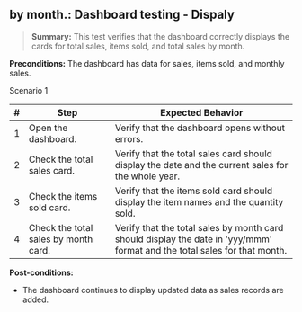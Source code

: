 ## **by month.:** Dashboard testing - Dispaly

> **Summary:** This test verifies that the dashboard correctly displays the cards for total sales, items sold, and total sales by month.  <br>

**Preconditions:** The dashboard has data for sales, items sold, and monthly sales.

Scenario 1

 | \# | Step | Expected Behavior |
 |----|------|-------------------|
 |  1 | Open the dashboard.     | Verify that the dashboard opens without errors.   |
 |  2 | Check the total sales card.     | Verify that the total sales card should display the date and the current sales for the whole year.   |
 |  3 | Check the items sold card.     | Verify that the items sold card should display the item names and the quantity sold.   |
 |  4 | Check the total sales by month card.     | Verify that the total sales by month card should display the date in 'yyy/mmm' format and the total sales for that month.   |

**Post-conditions:**

 - The dashboard continues to display updated data as sales records are added.

